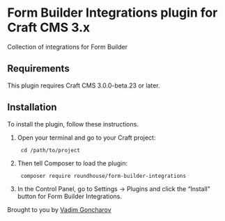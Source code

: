 # Form Builder Integrations plugin for Craft CMS 3.x

Collection of integrations for Form Builder

## Requirements

This plugin requires Craft CMS 3.0.0-beta.23 or later.

## Installation

To install the plugin, follow these instructions.

1. Open your terminal and go to your Craft project:

        cd /path/to/project

2. Then tell Composer to load the plugin:

        composer require roundhouse/form-builder-integrations

3. In the Control Panel, go to Settings → Plugins and click the “Install” button for Form Builder Integrations.

Brought to you by [Vadim Goncharov](https://roundhouseagency.com)
